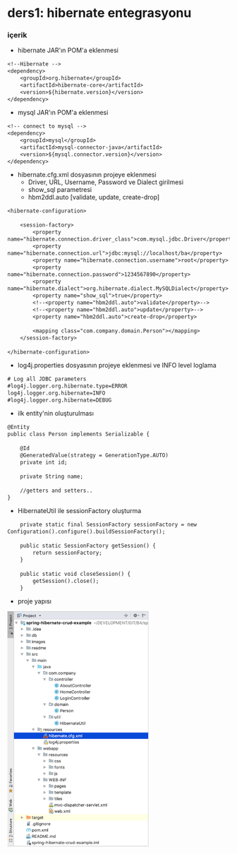 # ders1: hibernate entegrasyonu


### içerik
- hibernate JAR'ın POM'a eklenmesi
```
<!--Hibernate -->
<dependency>
    <groupId>org.hibernate</groupId>
    <artifactId>hibernate-core</artifactId>
    <version>${hibernate.version}</version>
</dependency>
```

- mysql JAR'ın POM'a eklenmesi

```
<!-- connect to mysql -->
<dependency>
    <groupId>mysql</groupId>
    <artifactId>mysql-connector-java</artifactId>
    <version>${mysql.connector.version}</version>
</dependency>
```

- hibernate.cfg.xml dosyasının projeye eklenmesi
    - Driver, URL, Username, Password ve Dialect girilmesi
    - show_sql parametresi
    - hbm2ddl.auto [validate, update, create-drop]

```
<hibernate-configuration>

    <session-factory>
        <property name="hibernate.connection.driver_class">com.mysql.jdbc.Driver</property>
        <property name="hibernate.connection.url">jdbc:mysql://localhost/ba</property>
        <property name="hibernate.connection.username">root</property>
        <property name="hibernate.connection.password">1234567890</property>
        <property name="hibernate.dialect">org.hibernate.dialect.MySQLDialect</property>
        <property name="show_sql">true</property>
        <!--<property name="hbm2ddl.auto">validate</property>-->
        <!--<property name="hbm2ddl.auto">update</property>-->
        <property name="hbm2ddl.auto">create-drop</property>

        <mapping class="com.company.domain.Person"></mapping>
    </session-factory>

</hibernate-configuration>
```

- log4j.properties dosyasının projeye eklenmesi ve INFO level loglama
```
# Log all JDBC parameters
#log4j.logger.org.hibernate.type=ERROR
log4j.logger.org.hibernate=INFO
#log4j.logger.org.hibernate=DEBUG
```



- ilk entity'nin oluşturulması
```
@Entity
public class Person implements Serializable {

    @Id
    @GeneratedValue(strategy = GenerationType.AUTO)
    private int id;

    private String name;

    //getters and setters..
}
```

- HibernateUtil ile sessionFactory oluşturma
```
    private static final SessionFactory sessionFactory = new Configuration().configure().buildSessionFactory();

    public static SessionFactory getSession() {
        return sessionFactory;
    }

    public static void closeSession() {
        getSession().close();
    }
```

- proje yapısı

<img width="320px"  src="https://github.com/lvntyldz/spring-hibernate-crud-example/blob/lesson1/images/lesson1/projectStructure.png?raw=true" />
